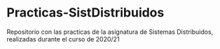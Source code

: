 # Practicas-SistDistribuidos


Repositorio con las practicas de la asignatura de Sistemas Distribuidos, realizadas durante el curso de 2020/21
